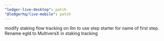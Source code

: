 ```yaml
---
"ledger-live-desktop": patch
"@ledgerhq/live-mobile": patch
---
```


modify staking flow tracking on llm to use step starter for name of first step. Rename egld to MultiversX in staking tracking

